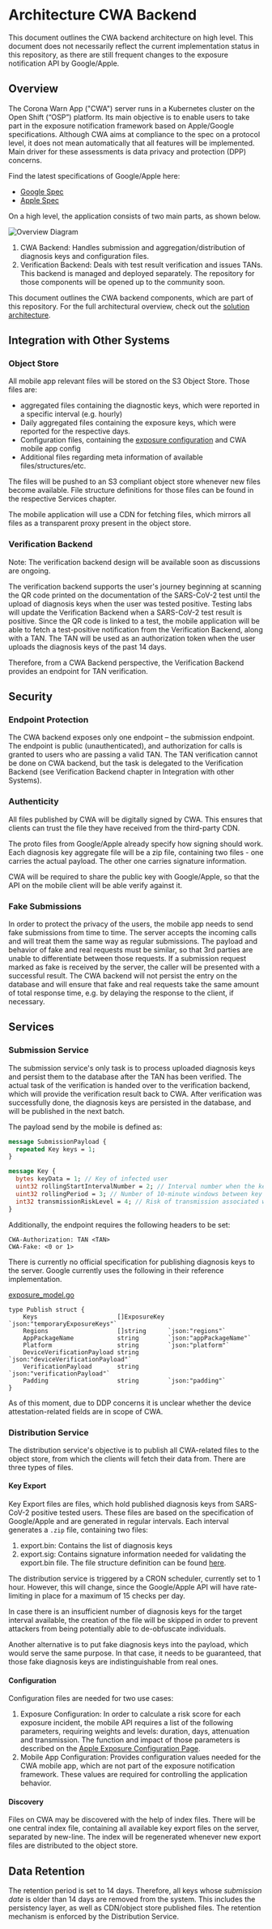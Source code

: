 # Architecture CWA Backend

This document outlines the CWA backend architecture on high level. This document
does not necessarily reflect the current implementation status in this repository, as there are
still frequent changes to the exposure notification API by Google/Apple.

## Overview

The Corona Warn App ("CWA") server runs in a Kubernetes cluster on the Open Shift (“OSP”) platform.
Its main objective is to enable users to take part in the exposure notification framework based
on Apple/Google specifications. Although CWA aims at compliance to the spec on a protocol level, it
does not mean automatically that all features will be implemented. Main driver for these assessments is data privacy and protection (DPP) concerns.

Find the latest specifications of Google/Apple here:

- [Google Spec](https://static.googleusercontent.com/media/www.google.com/en//covid19/exposurenotifications/pdfs/Exposure-Key-File-Format-and-Verification.pdf)
- [Apple Spec](https://developer.apple.com/documentation/exposurenotification/setting_up_an_exposure_notification_server?changes=latest_beta)

On a high level, the application consists of two main parts, as shown below.

![Overview Diagram](./images/v4.png)

1. CWA Backend: Handles submission and aggregation/distribution of diagnosis keys and configuration files.
2. Verification Backend: Deals with test result verification and issues TANs. This backend is managed and deployed
separately. The repository for those components will be opened up to the community soon.

This document outlines the CWA backend components, which are part of this repository. For the full architectural
overview, check out the [solution architecture](https://github.com/corona-warn-app/cwa-documentation/blob/master/solution_architecture.md).

## Integration with Other Systems

### Object Store

All mobile app relevant files will be stored on the S3 Object Store. Those files are:

- aggregated files containing the diagnostic keys, which were reported in a specific interval (e.g. hourly)
- Daily aggregated files containing the exposure keys, which were reported for the respective days.
- Configuration files, containing the [exposure configuration](https://developer.apple.com/documentation/exposurenotification/enexposureconfiguration) and CWA mobile app config
- Additional files regarding meta information of available files/structures/etc.

The files will be pushed to an S3 compliant object store whenever new files become available. File structure definitions for those files can be found in the respective Services chapter.

The mobile application will use a CDN for fetching files, which mirrors all files as a transparent proxy present in the object store.

### Verification Backend

Note: The verification backend design will be available soon as discussions are ongoing.

The verification backend supports the user's journey beginning at scanning the QR code printed
on the documentation of the SARS-CoV-2 test until the upload of diagnosis keys when the user was tested positive. Testing
labs will update the Verification Backend when a SARS-CoV-2 test result is positive. Since the QR code
is linked to a test, the mobile application will be able to fetch a test-positive notification from
the Verification Backend, along with a TAN. The TAN will be used as an authorization token when
the user uploads the diagnosis keys of the past 14 days.

Therefore, from a CWA Backend perspective, the Verification Backend provides an endpoint for TAN verification.

## Security

### Endpoint Protection

The CWA backend exposes only one endpoint – the submission endpoint.
The endpoint is public (unauthenticated), and authorization for calls is granted to users who are passing a valid TAN.
The TAN verification cannot be done on CWA backend, but the task is delegated to the Verification Backend (see Verification Backend chapter in Integration with other Systems).

### Authenticity

All files published by CWA  will be digitally signed by CWA.
This ensures that clients can trust the file they have received from the third-party CDN.

The proto files from Google/Apple already specify how signing should work. Each diagnosis key aggregate file
will be a zip file, containing two files - one carries the actual payload. The other one carries signature information.

CWA will be required to share the public key with Google/Apple, so that the API on the mobile client
will be able verify against it.

### Fake Submissions

In order to protect the privacy of the users, the mobile app needs to send fake submissions from time to time.
The server accepts the incoming calls and will treat them the same way as regular submissions.
The payload and behavior of fake and real requests must be similar, so that 3rd parties are unable to differentiate between those requests.
If a submission request marked as fake is received by the server, the caller will be presented with a successful result.
The CWA backend will not persist the entry on the database and will ensure that fake and real requests take the same amount of total response time, e.g. by delaying the response to the client, if necessary.

## Services

### Submission Service

The submission service's only task is to process uploaded diagnosis keys and persist them to the database after the TAN has been verified.
The actual task of the verification is handed over to the verification backend, which will provide the verification result back to CWA.
After verification was successfully done, the diagnosis keys are persisted in the database, and will be published in the next batch.

The payload send by the mobile is defined as:

```protobuf
message SubmissionPayload {
  repeated Key keys = 1;
}

message Key {
  bytes keyData = 1; // Key of infected user
  uint32 rollingStartIntervalNumber = 2; // Interval number when the key's EKRollingPeriod started.
  uint32 rollingPeriod = 3; // Number of 10-minute windows between key rolling.
  int32 transmissionRiskLevel = 4; // Risk of transmission associated with the person this key came from.
}
```

Additionally, the endpoint requires the following headers to be set:

```http
CWA-Authorization: TAN <TAN>
CWA-Fake: <0 or 1>
```

There is currently no official specification for publishing diagnosis keys to the server.
Google currently uses the following in their reference implementation.

[exposure_model.go](https://github.com/google/exposure-notifications-server/blob/master/internal/database/exposure_model.go)

```golang
type Publish struct {
    Keys                      []ExposureKey `json:"temporaryExposureKeys"`
    Regions                   []string      `json:"regions"`
    AppPackageName            string        `json:"appPackageName"`
    Platform                  string        `json:"platform"`
    DeviceVerificationPayload string        `json:"deviceVerificationPayload"`
    VerificationPayload       string        `json:"verificationPayload"`
    Padding                   string        `json:"padding"`
}
```

As of this moment, due to DDP concerns it is unclear whether the device attestation-related fields are in scope of CWA.

### Distribution Service

The distribution service's objective is to publish all CWA-related files to the object store, from which
the clients will fetch their data from. There are three types of files.

#### Key Export

Key Export files are files, which hold published diagnosis keys from SARS-CoV-2 positive tested users.
These files are based on the specification of Google/Apple and are generated in regular intervals.
Each interval generates a `.zip` file, containing two files:

1. export.bin: Contains the list of diagnosis keys
2. export.sig: Contains signature information needed for validating the export.bin file.
The file structure definition can be found [here](https://github.com/google/exposure-notifications-server/blob/master/internal/pb/export/export.proto).

The distribution service is triggered by a CRON scheduler, currently set to 1 hour. However, this
will change, since the Google/Apple API will have rate-limiting in place for a maximum of 15 checks
per day.

In case there is an insufficient number of diagnosis keys for the target interval available, the
creation of the file will be skipped in order to prevent attackers from being potentially able to
de-obfuscate individuals.

Another alternative is to put fake diagnosis keys into the payload, which would serve the same purpose.
In that case, it needs to be guaranteed, that those fake diagnosis keys are indistinguishable from real ones.

#### Configuration

Configuration files are needed for two use cases:

1. Exposure Configuration: In order to calculate a risk score for each exposure incident, the mobile
API requires a list of the following parameters, requiring weights and levels: duration, days, attenuation and transmission.
The function and impact of those parameters is described on the [Apple Exposure Configuration Page](https://developer.apple.com/documentation/exposurenotification/enexposureconfiguration).
2. Mobile App Configuration: Provides configuration values needed for the CWA mobile app, which are
not part of the exposure notification framework. These values are required for controlling the
application behavior.

#### Discovery

Files on CWA may be discovered with the help of index files. There will be one central index file,
containing all available key export files on the server, separated by new-line.
The index will be regenerated whenever new export files are distributed to the object store.

## Data Retention

The retention period is set to 14 days. Therefore, all keys whose _submission date_ is older than 14 days are removed from the system. This includes the persistency layer, as well as CDN/object store published files.
The retention mechanism is enforced by the Distribution Service.
